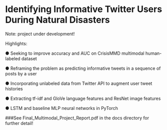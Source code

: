 # Identifying Informative Twitter Users During Natural Disasters

Note: project under development!

Highlights:

● Seeking to improve accuracy and AUC on CrisisMMD multimodal human-labeled dataset

● Reframing the problem as predicting informative tweets in a sequence of posts by a user

● Incorporating unlabeled data from Twitter API to augment user tweet histories

● Extracting tf-idf and GloVe language features and ResNet image features

● LSTM and baseline MLP neural networks in PyTorch

###See Final_Multimodal_Project_Report.pdf in the docs directory for further detail!

